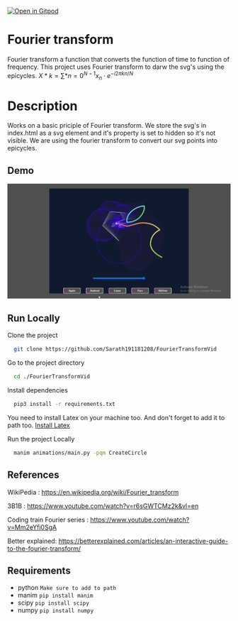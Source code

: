 [![Open in Gitpod](https://gitpod.io/button/open-in-gitpod.svg)](https://gitpod.io/#https://github.com/Sarath191181208/FourierTransformVid/index.html)

# Fourier transform

Fourier transform a function that converts the function of time to function of frequency. This project uses Fourier transform to darw the svg's using the epicycles.
$\displaystyle{X*k = \sum*{n=0}^{N-1} x_n \cdot e^{-i 2 \pi k n / N}}$

# Description

Works on a basic priciple of Fourier transform. We store the svg's in index.html as a svg element and it's property is set to hidden so it's not visible. We are using the fourier transform to convert our svg points into epicycles.

## Demo

![Image](https://github.com/Sarath191181208/FourierTransformVid/blob/master/images/Screenshot.png)

## Run Locally

Clone the project

```bash
  git clone https://github.com/Sarath191181208/FourierTransformVid
```

Go to the project directory

```bash
  cd ./FourierTransformVid
```

Install dependencies

```bash
  pip3 install -r requirements.txt
```

You need to install Latex on your machine too. And don't forget to add it to path too.
[Install Latex](https://miktex.org/download)

Run the project Locally

```bash
  manim animations/main.py -pqm CreateCircle
```

## References

WikiPedia : https://en.wikipedia.org/wiki/Fourier_transform

3B1B : https://www.youtube.com/watch?v=r6sGWTCMz2k&vl=en

Coding train Fourier series : https://www.youtube.com/watch?v=Mm2eYfj0SgA

Better explained: https://betterexplained.com/articles/an-interactive-guide-to-the-fourier-transform/

## Requirements

- python `Make sure to add to path`
- manim `pip install manim`
- scipy `pip install scipy`
- numpy `pip install numpy`
